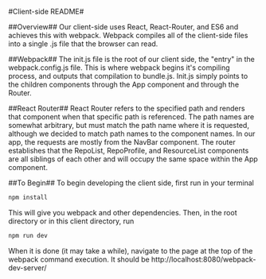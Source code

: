 #Client-side README#

##Overview##
Our client-side uses React, React-Router, and ES6 and achieves this with webpack. Webpack compiles all of the client-side files into a single .js file that the browser can read.

##Webpack##
The init.js file is the root of our client side, the "entry" in the webpack.config.js file. This is where webpack begins it's compiling process, and outputs that compilation to bundle.js. Init.js simply points to the children components through the App component and through the Router. 

##React Router##
React Router refers to the specified path and renders that component when that specific path is referenced. The path names are somewhat arbitrary, but must match the path name where it is requested, although we decided to match path names to the component names. In our app, the requests are mostly from the NavBar component. The router establishes that the RepoList, RepoProfile, and ResourceList components are all siblings of each other and will occupy the same space within the App component.

##To Begin##
To begin developing the client side, first run in your terminal 
```javascript
npm install
``` 
This will give you webpack and other dependencies. Then, in the root directory or in this client directory, run 
```javascript
npm run dev
``` 
When it is done (it may take a while), navigate to the page at the top of the webpack command execution. It should be http://localhost:8080/webpack-dev-server/
